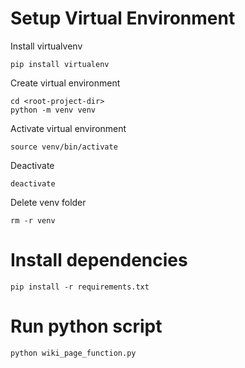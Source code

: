 # Setup Virtual Environment

Install virtualvenv
```
pip install virtualenv
```

Create virtual environment
```
cd <root-project-dir>
python -m venv venv
```

Activate virtual environment
```
source venv/bin/activate
```

Deactivate
```
deactivate
```

Delete venv folder
```
rm -r venv
```

# Install dependencies

```
pip install -r requirements.txt
```

# Run python script

```
python wiki_page_function.py
```